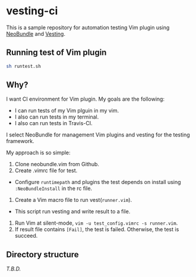# vesting-ci

This is a sample repository for automation testing Vim plugin using [NeoBundle](https://github.com/Shougo/neobundle.vim) and [Vesting](https://github.com/Shougo/vesting).

## Running test of Vim plugin

```bash
sh runtest.sh
```

## Why?

I want CI environment for Vim plugin.
My goals are the following:

* I can run tests of my Vim plguin in my vim.
* I also can run tests in my terminal.
* I also can run tests in Travis-CI.

I select NeoBundle for management Vim plugins and vesting for the testing framework.

My approach is so simple:

1. Clone neobundle.vim from Github.
1. Create .vimrc file for test.
 * Configure `runtimepath` and plugins the test depends on install using `:NeoBundleInstall` in the rc file.
1. Create a Vim macro file to run vest(`runner.vim`).
 * This script run vesting and write result to a file.
1. Run Vim at silent-mode, `vim -u test_config.vimrc -s runner.vim`.
1. If result file contains `[Fail]`, the test is failed. Otherwise, the test is succeed.


## Directory structure

*T.B.D.*

